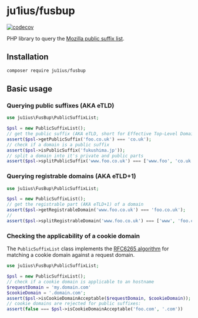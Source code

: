 # ju1ius/fusbup

[![codecov](https://codecov.io/gh/ju1ius/fusbup/branch/main/graph/badge.svg?token=bcrU1ru7IF)](https://codecov.io/gh/ju1ius/fusbup)

PHP library to query the [Mozilla public suffix list](https://publicsuffix.org/).

## Installation

```sh
composer require ju1ius/fusbup
```

## Basic usage

### Querying public suffixes (AKA eTLD)

```php
use ju1ius\FusBup\PublicSuffixList;

$psl = new PublicSuffixList();
// get the public suffix (AKA eTLD, short for Effective Top-Level Domain) of a domain
assert($psl->getPublicSuffix('foo.co.uk') === 'co.uk');
// check if a domain is a public suffix
assert($psl->isPublicSuffix('fukushima.jp'));
// split a domain into it's private and public parts
assert($psl->splitPublicSuffix('www.foo.co.uk') === ['www.foo', 'co.uk']);
```

### Querying registrable domains (AKA eTLD+1)

```php
use ju1ius\FusBup\PublicSuffixList;

$psl = new PublicSuffixList();
// get the registrable part (AKA eTLD+1) of a domain
assert($psl->getRegistrableDomain('www.foo.co.uk') === 'foo.co.uk');
//
assert($psl->splitRegistrableDomain('www.foo.co.uk') === ['www', 'foo.co.uk']);
```

### Checking the applicability of a cookie domain

The `PublicSuffixList` class implements the
[RFC6265 algorithm](https://httpwg.org/specs/rfc6265.html#cookie-domain)
for matching a cookie domain against a request domain.

```php
use ju1ius\FusBup\PublicSuffixList;

$psl = new PublicSuffixList();
// check if a cookie domain is applicable to an hostname
$requestDomain = 'my.domain.com'
$cookieDomain = '.domain.com';
assert($psl->isCookieDomainAcceptable($requestDomain, $cookieDomain));
// cookie domains are rejected for public suffixes:
assert(false === $psl->isCookieDomainAcceptable('foo.com', '.com'))
```
